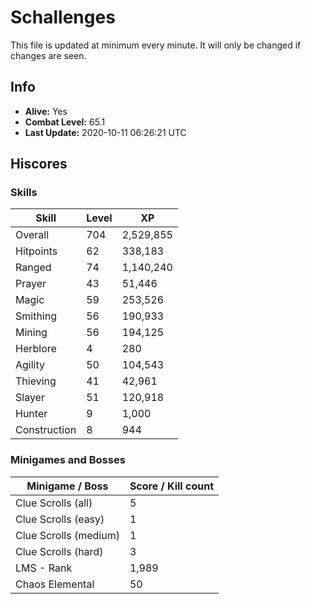 # Schallenges

This file is updated at minimum every minute. It will only be changed if changes are seen.

## Info

 - **Alive:** Yes
 - **Combat Level:** 65.1
 - **Last Update:** 2020-10-11 06:26:21 UTC

## Hiscores

### Skills

| Skill | Level | XP |
|--|--|--|
| Overall | 704 | 2,529,855 |
| Hitpoints | 62 | 338,183 |
| Ranged | 74 | 1,140,240 |
| Prayer | 43 | 51,446 |
| Magic | 59 | 253,526 |
| Smithing | 56 | 190,933 |
| Mining | 56 | 194,125 |
| Herblore | 4 | 280 |
| Agility | 50 | 104,543 |
| Thieving | 41 | 42,961 |
| Slayer | 51 | 120,918 |
| Hunter | 9 | 1,000 |
| Construction | 8 | 944 |

### Minigames and Bosses

| Minigame / Boss | Score / Kill count |
|--|--|
| Clue Scrolls (all) | 5 |
| Clue Scrolls (easy) | 1 |
| Clue Scrolls (medium) | 1 |
| Clue Scrolls (hard) | 3 |
| LMS - Rank | 1,989 |
| Chaos Elemental | 50 |
